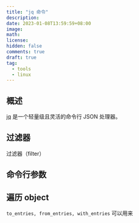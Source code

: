```yaml
---
title: "jq 命令"
description:
date: 2023-01-08T13:59:59+08:00
image:
math:
license:
hidden: false
comments: true
draft: true
tag:
  - tools
  - linux
---
```


## 概述

[jq](https://stedolan.github.io/jq/) 是一个轻量级且灵活的命令行 JSON 处理器。

## 过滤器

过滤器（filter）

## 命令行参数

## 遍历 object

`to_entries, from_entries, with_entries` 可以用来
